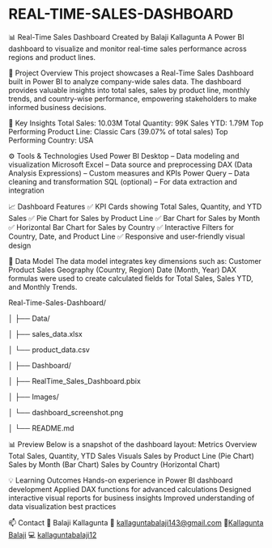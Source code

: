 # REAL-TIME-SALES-DASHBOARD
📊 Real-Time Sales Dashboard
Created by Balaji Kallagunta
A Power BI dashboard to visualize and monitor real-time sales performance across regions and product lines.


🚀 Project Overview
This project showcases a Real-Time Sales Dashboard built in Power BI to analyze company-wide sales data. The dashboard provides valuable insights into total sales, sales by product line, monthly trends, and country-wise performance, empowering stakeholders to make informed business decisions.


🧠 Key Insights
Total Sales: 10.03M
Total Quantity: 99K
Sales YTD: 1.79M
Top Performing Product Line: Classic Cars (39.07% of total sales)
Top Performing Country: USA


⚙️ Tools & Technologies Used
Power BI Desktop – Data modeling and visualization
Microsoft Excel – Data source and preprocessing
DAX (Data Analysis Expressions) – Custom measures and KPIs
Power Query – Data cleaning and transformation
SQL (optional) – For data extraction and integration


📈 Dashboard Features
✅ KPI Cards showing Total Sales, Quantity, and YTD Sales
✅ Pie Chart for Sales by Product Line
✅ Bar Chart for Sales by Month
✅ Horizontal Bar Chart for Sales by Country
✅ Interactive Filters for Country, Date, and Product Line
✅ Responsive and user-friendly visual design


🧩 Data Model
The data model integrates key dimensions such as:
Customer
Product
Sales
Geography (Country, Region)
Date (Month, Year)
DAX formulas were used to create calculated fields for Total Sales, Sales YTD, and Monthly Trends.


Real-Time-Sales-Dashboard/

│
├── Data/

│   ├── sales_data.xlsx

│   └── product_data.csv

│
├── Dashboard/

│   ├── RealTime_Sales_Dashboard.pbix

│
├── Images/

│   └── dashboard_screenshot.png

│
└── README.md


📊 Preview
Below is a snapshot of the dashboard layout:
Metrics Overview
Total Sales, Quantity, YTD Sales
Visuals
Sales by Product Line (Pie Chart)
Sales by Month (Bar Chart)
Sales by Country (Horizontal Chart)


💡 Learning Outcomes
Hands-on experience in Power BI dashboard development
Applied DAX functions for advanced calculations
Designed interactive visual reports for business insights
Improved understanding of data visualization best practices


📫 Contact
👤 Balaji Kallagunta
📧 kallaguntabalaji143@gmail.com
🔗[Kallagunta Balaji](https://www.linkedin.com/in/kallagunta-balaji-261b2a298)
💻 [kallaguntabalaji12](https://kallaguntabalaji12.github.io/RealTimeSalesDashboard)
